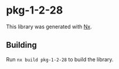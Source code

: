 # pkg-1-2-28

This library was generated with [Nx](https://nx.dev).

## Building

Run `nx build pkg-1-2-28` to build the library.
